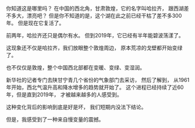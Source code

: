 ###
你知道这是哪里吗？
在中国的西北角，甘肃敦煌，它的名字叫哈拉齐，
跟西湖差不多大，漂亮吧？
但是你不知道的是，这个湖在此之前已经干枯了差不多300年。
但是现在它复活了。

前两年，哈拉齐还只是偶尔有水。
但到2019年，它已经有半年能碧波荡漾了。

这现象还不仅是哈拉齐，我们放眼整个敦煌周边，
原本荒凉的戈壁都开始变绿了。

也不仅仅是敦煌，整个中国西北部都在变暖、变绿、变湿润。

新华社的记者专门去陕甘宁青几个省份的气象部门去采访，
然后了解到，
从1961年开始，西北气温升高和降水增多的趋势就开始了。
这个进程已经持续了近60年，但是直到2019年，
才被越来越多的人感受到。

这种变化背后的影响到底是好是坏，
我们短期内没法下结论。

但是，我感受到了一种来自慢变量的震撼。